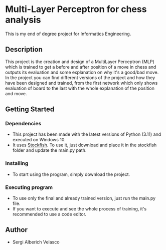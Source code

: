 # Multi-Layer Perceptron for chess analysis

This is my end of degree project for Informatics Engineering.

## Description

This project is the creation and design of a MultiLayer Perceptron (MLP) which is trained to get a before and after position of a move in chess and outputs its evaluation and some explanation on why it's a good/bad move.
In the project you can find different versions of the project and how they have been designed and trained, from the first network which only shows evaluation of board to the last with the whole explanation of the position and move.

## Getting Started

### Dependencies

* This project has been made with the latest versions of Python (3.11) and executed on Windows 10.
* It uses [Stockfish](https://github.com/official-stockfish/Stockfish). To use it, just download and place it in the stockfish folder and update the main.py path.

### Installing

* To start using the program, simply download the project.

### Executing program

* To use only the final and already trained version, just run the main.py file.
* If you want to execute and see the whole process of training, it's recommended to use a code editor.

## Author

* Sergi Alberich Velasco